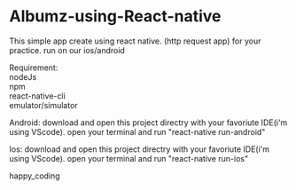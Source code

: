 # Albumz-using-React-native
This simple app create using react native. (http request app) for your practice. run on our ios/android 


Requirement:  
nodeJs  
npm  
react-native-cli  
emulator/simulator


Android:
download and open this project directry with your favoriute IDE(i'm using VScode).
open your terminal and run "react-native run-android"

Ios:
download and open this project directry with your favoriute IDE(i'm using VScode).
open your terminal and run "react-native run-ios"

happy_coding
